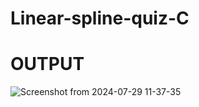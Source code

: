 # Linear-spline-quiz-C
# OUTPUT

![Screenshot from 2024-07-29 11-37-35](https://github.com/user-attachments/assets/e101225a-5580-4457-bd43-04633a22e84b)
